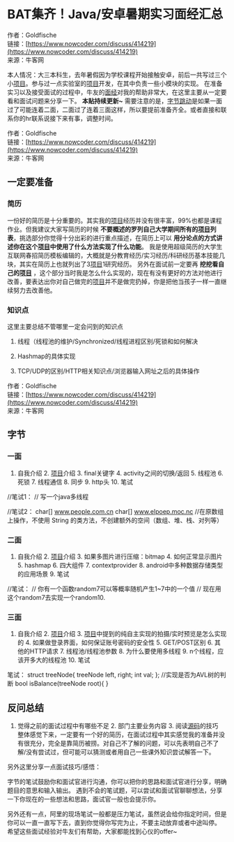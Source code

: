 # BAT集齐！Java/安卓暑期实习面经汇总

作者：Goldfische  
链接：[https://www.nowcoder.com/discuss/414219](https://www.nowcoder.com/discuss/414219)  
来源：牛客网  
  
本人情况：大三本科生，去年暑假因为学校课程开始接触安卓，前后一共写过三个小[项目](/jump/super-jump/word?word=%E9%A1%B9%E7%9B%AE)。参与过一点实验室的[项目](/jump/super-jump/word?word=%E9%A1%B9%E7%9B%AE)开发，在其中负责一些小模块的实现。 在准备实习以及接受面试的过程中，牛友的[面经](/jump/super-jump/word?word=%E9%9D%A2%E7%BB%8F)对我的帮助非常大，在这里主要从一定要看和面试问题来分享一下。 **本贴持续更新~** 需要注意的是，[字节跳动](/jump/super-jump/word?word=%E5%AD%97%E8%8A%82%E8%B7%B3%E5%8A%A8)是如果一面过了可能连着二面，二面过了连着三面这样，所以要提前准备齐全。或者直接和联系你的hr联系说接下来有事，调整时间。



作者：Goldfische  
链接：[https://www.nowcoder.com/discuss/414219](https://www.nowcoder.com/discuss/414219)  
来源：牛客网  
  


## 一定要准备

###  简历

 一份好的简历是十分重要的。其实我的[项目](/jump/super-jump/word?word=%E9%A1%B9%E7%9B%AE)经历并没有很丰富，99%也都是课程作业。但我建议大家写简历的时候 **不要概述的罗列自己大学期间所有的**[**项目**](/jump/super-jump/word?word=%E9%A1%B9%E7%9B%AE)**列表**，挑选部分你觉得十分出彩的进行重点描述，在简历上可以 **用分论点的方式讲述你在这个**[**项目**](/jump/super-jump/word?word=%E9%A1%B9%E7%9B%AE)**中使用了什么方法实现了什么功能**。 我是使用超级简历的大学生互联网春招简历模板编辑的，大概就是分教育经历/实习经历/科研经历基本技能几块，其实在简历上也就列出了3[项目](/jump/super-jump/word?word=%E9%A1%B9%E7%9B%AE)1研究经历。 另外在面试前一定要再 **挖挖看自己的**[**项目**](/jump/super-jump/word?word=%E9%A1%B9%E7%9B%AE) ，这个部分当时我是怎么什么实现的，现在有没有更好的方法对他进行改善，要表达出你对自己做完的[项目](/jump/super-jump/word?word=%E9%A1%B9%E7%9B%AE)并不是做完扔掉，你是把他当孩子一样一直继续努力去改善他。

###  知识点

 这里主要总结不管哪里一定会问到的知识点 

1. 线程（线程池的维护/Synchronized/线程进程区别/死锁和如何解决 

2. Hashmap的具体实现 

3. TCP/UDP的区别/HTTP相关知识点/浏览器输入网址之后的具体操作



作者：Goldfische  
链接：[https://www.nowcoder.com/discuss/414219](https://www.nowcoder.com/discuss/414219)  
来源：牛客网  
  


## 字节

###  一面

 1. 自我介绍 2. [项目](/jump/super-jump/word?word=%E9%A1%B9%E7%9B%AE)介绍 3. final关键字 4. activity之间的切换/返回 5. 线程池 6. 死锁 7. 线程通信 8. 同步 9. http头 10. 笔试

//笔试1： // 写一个java多线程

//笔试2： char\[\] www.people.com.cn char\[\] www.elpoep.moc.nc //在原数组上操作，不使用 String 的类方法，不创建额外的空间（数组、堆、栈、对列等）

###  二面

 1. 自我介绍 2. [项目](/jump/super-jump/word?word=%E9%A1%B9%E7%9B%AE)介绍 3. 如果多图片进行压缩：bitmap 4. 如何正常显示图片 5. hashmap 6. 四大组件 7. contextprovider 8. android中多种数据存储类型的应用场景 9. 笔试

//笔试： // 你有一个函数random7可以等概率随机产生1~7中的一个值 // 现在用这个random7去实现一个random10.

###  三面

 1. 自我介绍 2. [项目](/jump/super-jump/word?word=%E9%A1%B9%E7%9B%AE)介绍 3. [项目](/jump/super-jump/word?word=%E9%A1%B9%E7%9B%AE)中提到的纯自主实现的拍摄/实时预览是怎么实现的 4. 如果做登录界面，如何保证账号密码的安全性 5. GET/POST区别 6. 其他的HTTP请求 7. 线程池/线程池参数 8. 为什么要使用多线程 9. n个线程，应该开多大的线程池 10. 笔试

笔试： struct treeNode{ treeNode left, right; int val; }; //实现是否为AVL树的判断 bool isBalance\(treeNode root\){ }

##  反问总结

 1. 觉得之前的面试过程中有哪些不足 2. 部门主要业务内容 3. 阅读[源码](/jump/super-jump/word?word=%E6%BA%90%E7%A0%81)的技巧  
 整体感觉下来，一定要有一个好的简历，在面试过程中其实感觉我的准备并没有很充分，完全是靠简历被捞。对自己不了解的问题，可以先表明自己不了解/没有尝试过，但可能可以猜测或者用自己一些课外知识尝试解答一下。 

另外这里分享一点面试技巧/感悟：

字节的笔试鼓励你和面试官进行沟通，你可以把你的思路和面试官进行分享，明确题目的意思和输入输出。 遇到不会的笔试题，可以尝试和面试官聊聊想法，分享一下你现在的一些想法和思路，面试官一般也会提示你。 

另外还有一点，阿里的现场笔试一般都是压力笔试，虽然说会给你指定时间，但是你可以一直一直写下去，直到你觉得你写完为止，不要主动放弃或者中途叫停。 希望这些面试经验对牛友们有帮助，大家都能找到心仪的offer~


